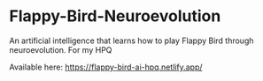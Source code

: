 # Flappy-Bird-Neuroevolution
An artificial intelligence that learns how to play Flappy Bird through neuroevolution.
For my HPQ

Available here: https://flappy-bird-ai-hpq.netlify.app/

